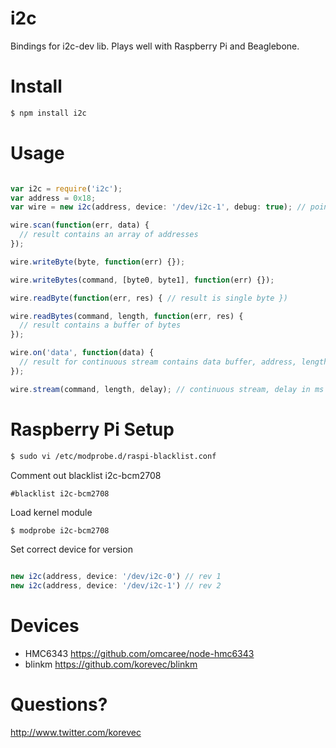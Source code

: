 # i2c

Bindings for i2c-dev lib. Plays well with Raspberry Pi and Beaglebone.

# Install

````bash
$ npm install i2c
````

# Usage

```javascript

var i2c = require('i2c');
var address = 0x18;
var wire = new i2c(address, device: '/dev/i2c-1', debug: true); // point to your i2c address, debug provides REPL interface

wire.scan(function(err, data) {
  // result contains an array of addresses
});

wire.writeByte(byte, function(err) {});

wire.writeBytes(command, [byte0, byte1], function(err) {});

wire.readByte(function(err, res) { // result is single byte })

wire.readBytes(command, length, function(err, res) {
  // result contains a buffer of bytes
});

wire.on('data', function(data) {
  // result for continuous stream contains data buffer, address, length, timestamp
});

wire.stream(command, length, delay); // continuous stream, delay in ms


````

# Raspberry Pi Setup

````bash
$ sudo vi /etc/modprobe.d/raspi-blacklist.conf
````

Comment out blacklist i2c-bcm2708

````
#blacklist i2c-bcm2708
````

Load kernel module

````bash
$ modprobe i2c-bcm2708
````

Set correct device for version

```javascript

new i2c(address, device: '/dev/i2c-0') // rev 1
new i2c(address, device: '/dev/i2c-1') // rev 2

````

# Devices 

- HMC6343 https://github.com/omcaree/node-hmc6343
- blinkm https://github.com/korevec/blinkm

# Questions?

http://www.twitter.com/korevec
